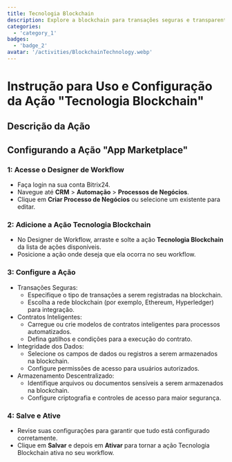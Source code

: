 ```yaml
---
title: Tecnologia Blockchain
description: Explore a blockchain para transações seguras e transparentes.
categories: 
  - 'category_1'
badges: 
  - 'badge_2'
avatar: '/activities/BlockchainTechnology.webp'
---
```

# Instrução para Uso e Configuração da Ação "Tecnologia Blockchain"

## Descrição da Ação

## **Configurando a Ação "App Marketplace"**

### 1: Acesse o Designer de Workflow
- Faça login na sua conta Bitrix24.
- Navegue até **CRM** > **Automação** > **Processos de Negócios**.
- Clique em **Criar Processo de Negócios** ou selecione um existente para editar.

### 2: Adicione a Ação Tecnologia Blockchain
- No Designer de Workflow, arraste e solte a ação **Tecnologia Blockchain** da lista de ações disponíveis.
- Posicione a ação onde deseja que ela ocorra no seu workflow.

### 3: Configure a Ação
- Transações Seguras:
  - Especifique o tipo de transações a serem registradas na blockchain.
  - Escolha a rede blockchain (por exemplo, Ethereum, Hyperledger) para integração.
- Contratos Inteligentes:
  - Carregue ou crie modelos de contratos inteligentes para processos automatizados.
  - Defina gatilhos e condições para a execução do contrato.
- Integridade dos Dados:
  - Selecione os campos de dados ou registros a serem armazenados na blockchain.
  - Configure permissões de acesso para usuários autorizados.
- Armazenamento Descentralizado:
  - Identifique arquivos ou documentos sensíveis a serem armazenados na blockchain.
  - Configure criptografia e controles de acesso para maior segurança.

### 4: Salve e Ative
- Revise suas configurações para garantir que tudo está configurado corretamente.
- Clique em **Salvar** e depois em **Ativar** para tornar a ação Tecnologia Blockchain ativa no seu workflow.